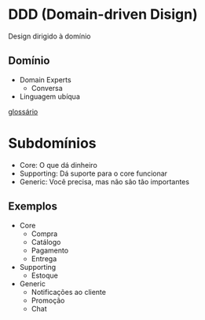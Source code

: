 # DDD (Domain-driven Disign)

Design dirigido à domínio

## Domínio

- Domain Experts
  - Conversa
- Linguagem ubíqua

[glossário](https://efficient-sloth-d85.notion.site/Gloss-rio-DDD-3a81b4df36d348a299ccbc53f38a1665)

# Subdomínios

- Core: O que dá dinheiro
- Supporting: Dá suporte para o core funcionar
- Generic: Você precisa, mas não são tão importantes

## Exemplos

- Core
  - Compra
  - Catálogo
  - Pagamento
  - Entrega
- Supporting
  - Estoque
- Generic
  - Notificações ao cliente
  - Promoção
  - Chat
